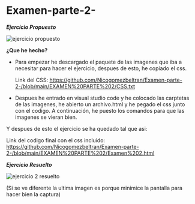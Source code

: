 # Examen-parte-2-

***Ejercicio Propuesto***

![ejercicio propuesto](https://user-images.githubusercontent.com/73166385/104010942-9c652b00-51ad-11eb-8425-698af590502c.png)

**¿Que he hecho?**
* Para empezar he descargado el paquete de las imagenes que iba a necesitar para hacer el ejercicio, despues de esto, he copiado el css.

  Link del CSS: https://github.com/Nicogomezbeltran/Examen-parte-2-/blob/main/EXAMEN%20PARTE%202/CSS.txt
  
* Despues he entrado en visual studio code y he colocado las carptetas de las imagenes, he abierto un archivo.html y he pegado el css junto con el codigo. 
A continuación, he puesto los comandos para que las imagenes se vieran bien.

Y despues de esto el ejercicio se ha quedado tal que asi:

  Link del codigo final con el css incluido: https://github.com/Nicogomezbeltran/Examen-parte-2-/blob/main/EXAMEN%20PARTE%202/Examen%202.html


***Ejercicio Resuelto***

![ejercicio 2 resuelto](https://user-images.githubusercontent.com/73166385/104013143-57db8e80-51b1-11eb-87b0-5d23bdd9b99a.PNG)

 (Si se ve diferente la ultima imagen es porque minimice la pantalla para hacer bien la captura)
 


   
   
   
   
   
   
   
   


